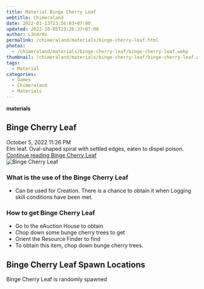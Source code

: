 ```yaml
---
title: Material Binge Cherry Leaf
webtitle: Chimeraland
date: 2022-01-13T23:56:03+07:00
updated: 2022-10-05T23:26:37+07:00
author: L3n4r0x
permalink: /chimeraland/materials/binge-cherry-leaf.html
photos:
  - /chimeraland/materials/binge-cherry-leaf/binge-cherry-leaf.webp
thumbnail: /chimeraland/materials/binge-cherry-leaf/binge-cherry-leaf.webp
tags:
  - Material
categories:
  - Games
  - Chimeraland
  - Materials
---
```


<section id="bootstrap-wrapper">
  <link
    rel="stylesheet"
    href="https://cdn.statically.io/gh/dimaslanjaka/Web-Manajemen/40ac3225/css/bootstrap-4.5-wrapper.css"
  />
  <div
    class="row g-0 border rounded overflow-hidden flex-md-row mb-4 shadow-sm position-relative"
  >
    <div class="col p-4 d-flex flex-column position-static">
      <strong class="d-inline-block mb-2 text-success">materials</strong>
      <h2 class="mb-0">Binge Cherry Leaf</h2>
      <div class="mb-1 text-muted">October 5, 2022 11:26 PM</div>
      <div class="mb-2 border p-1">
        Elm leaf. Oval-shaped spiral with settled edges, eaten to dispel poison.
      </div>
      <a
        href="/chimeraland/materials/binge-cherry-leaf.html"
        class="stretched-link d-none"
        >Continue reading Binge Cherry Leaf</a
      >
    </div>
    <div class="col-auto d-none d-lg-block">
      <img
        src="/chimeraland/materials/binge-cherry-leaf/binge-cherry-leaf.webp"
        alt="Binge Cherry Leaf"
      />
    </div>
  </div>
  <div class="row">
    <div class="col-lg-6 col-12 mb-2">
      <div class="card">
        <div class="card-body">
          <h3 class="card-title">What is the use of the Binge Cherry Leaf</h3>
          <div class="card-text">
            <ul>
              <li>
                Can be used for Creation. There is a chance to obtain it when
                Logging skill conditions have been met.
              </li>
            </ul>
          </div>
        </div>
      </div>
    </div>
    <div class="col-lg-6 col-12 mb-2">
      <div class="card">
        <div class="card-body">
          <h3 class="card-title">How to get Binge Cherry Leaf</h3>
          <div class="card-text">
            <ul>
              <li>Go to the eAuction House to obtain</li>
              <li>Chop down some bunge cherry trees to get</li>
              <li>Orient the Resource Finder to find</li>
              <li>To obtain this item, chop down bunge cherry trees.</li>
            </ul>
          </div>
        </div>
      </div>
    </div>
    <div class="col-12 mb-2">
      <h2>Binge Cherry Leaf Spawn Locations</h2>
      <p>Binge Cherry Leaf is randomly spawned</p>
    </div>
  </div>
</section>